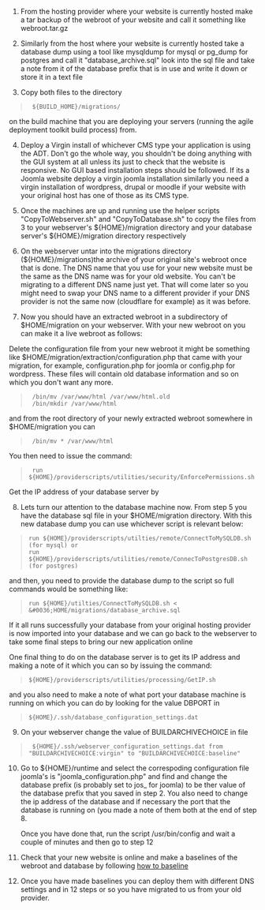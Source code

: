 1. From the hosting provider where your website is currently hosted make a tar backup of the webroot of your website and call it something like webroot.tar.gz

2. Similarly from the host where your website is currently hosted take a database dump using a tool like mysqldump for mysql or pg_dump for postgres and call it "database_archive.sql" look into the sql file and take a note from it of the database prefix that is in use and write it down or store it in a text file

3. Copy both files to the directory

>      ${BUILD_HOME}/migrations/

on the build machine that you are deploying your servers (running the agile deployment toolkit build process) from.

4. Deploy a Virgin install of whichever CMS type your application is using the ADT. Don't go the whole way, you shouldn't be doing anything with the GUI system at all unless its just to check that the website is responsive. No GUI based installation steps should be followed. If its a Joomla website deploy a virgin joomla installation similarly you need a virgin installation of wordpress, drupal or moodle if your website with your original host has one of those as its CMS type. 

5. Once the machines are up and running use the helper scripts "CopyToWebserver.sh" and "CopyToDatabase.sh" to copy the files from 3 to your webserver's ${HOME}/migration directory and your database server's ${HOME}/migration directory respectively

6. On the webserver untar into the migrations directory (&#0036;{HOME}/migrations)the archive of your original site's webroot once that is done. The DNS name that you use for your new website must be the same as the DNS name was for your old website. You can't be migrating to a different DNS name just yet. That will come later so you might need to swap your DNS name to a different provider if your DNS provider is not the same now (cloudflare for example) as it was before. 

7. Now you should have an extracted webroot in a subdirectory of &#0036;HOME/migration on your webserver. With your new webroot on you can make it a live webroot as follows:

Delete the configuration file from your new webroot it might be something like  &#0036;HOME/migration/extraction/configuration.php that came with your migration, for example, configuration.php for joomla or config.php for wordpress. These files will contain old database information and so on which you don't want any more. 

>      /bin/mv /var/www/html /var/www/html.old 
>      /bin/mkdir /var/www/html

and from the root directory of your newly extracted webroot somewhere in &#0036;HOME/migration you can 

>      /bin/mv * /var/www/html

You then need to issue the command:  

>      run ${HOME}/providerscripts/utilities/security/EnforcePermissions.sh

Get the IP address of your database server by 

8. Lets turn our attention to the database machine now. From step 5 you have the database sql file in your &#0036;HOME/migration directory. With this new database dump you can use whichever script is relevant below:

>     run ${HOME}/providerscripts/utilties/remote/ConnectToMySQLDB.sh (for mysql) or
>     run ${HOME}/providerscripts/utilities/remote/ConnecToPostgresDB.sh (for postgres)

   and then, you need to provide the database dump to the script so full commands would be something like:

>     run ${HOME}/utilties/ConnectToMySQLDB.sh < &#0036;HOME/migrations/database_archive.sql

   If it all runs successfully your database from your original hosting provider is now imported into your database and we can go back to the webserver to take some final steps to bring our new application online

   One final thing to do on the database server is to get its IP address and making a note of it which you can so by issuing the command:

>     ${HOME}/providerscripts/utilities/processing/GetIP.sh

   and you also need to make a note of what port your database machine is running on which you can do by looking for the value DBPORT in 
   
>     ${HOME}/.ssh/database_configuration_settings.dat

9. On your webserver change the value of BUILDARCHIVECHOICE in file

>      ${HOME}/.ssh/webserver_configuration_settings.dat from "BUILDARCHIVECHOICE:virgin" to "BUILDARCHIVECHOICE:baseline"

10. Go to &#0036;{HOME}/runtime and select the correspoding configuration file joomla's is "joomla_configuration.php" and find and change the database prefix (is probably set to jos_ for joomla) to be ther value of the database prefix that you saved in step 2. You also need to change the ip address of the database and if necessary the port that the database is running on (you made a note of them both at the end of step 8.

     Once you have done that, run the script /usr/bin/config and wait a couple of minutes and then go to step 12

11. Check that your new website is online and make a baselines of the webroot and database by following [how to baseline](https://github.com/wintersys-projects/adt-build-machine-scripts/blob/master/doco/AgileToolkitDeployment/BaselinesAndBackups.md)
    
12. Once you have made baselines you can deploy them with different DNS settings and in 12 steps or so you have migrated to us from your old provider. 
